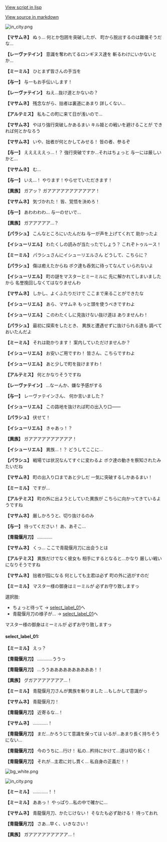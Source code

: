 [View script in lisp](../scripts/202316130.txt)

[View source in markdown](202316130.md)

![in_city.png](../images/backgrounds/in_city.png)

**【マサムネ】**
ぬぅ…
何とか包囲を突破したが、
町から脱出するのは難儀そうだな…

**【レーヴァテイン】**
意識を奪われてるロンギヌス達を
斬るわけにいかないとか…

**【ミーミル】**
ひとまず皆さんの手当を

**【与一】**
与一もお手伝いします！

**【レーヴァテイン】**
ねえ…抜け道とかないの？

**【マサムネ】**
残念ながら、拙者は裏道にあまり
詳しくない…

**【アルテミス】**
私もこの町に来て日が浅いので…

**【マサムネ】**
やはり強行突破しかあるまい
キル姫との戦いを避けることが
できれば何とかなろう

**【マサムネ】**
いや、拙者が何とかしてみせる！
皆の者、参るぞ

**【与一】**
えええええっ…！？
強行突破ですか…それはちょっと
与一には厳しいかと…

**【マサムネ】**
む…

**【与一】**
いえ…！
やります！やらせていただきます！

**【異族】**
ガアッ？
ガアアアアアアアアアアア！

**【マサムネ】**
気づかれた！
皆、覚悟を決めろ！

**【与一】**
あわわわわ…
与一のせいで…

**【異族】**
ガアアアアア…？

**【パラシュ】**
こんなところにいたんだね
与一が声を上げてくれて
助かったよ

**【イシューリエル】**
わたくしの読みが当たったでしょう？
これぞトゥルース！

**【ミーミル】**
パラシュさんにイシューリエルさん
どうして、こちらに？

**【パラシュ】**
傷は癒えたからね
ボク達も呑気に待ってなんて
いられないよ

**【イシューリエル】**
町の謎をマスターとミーミルに
先に解かれてしまいましたから
名誉挽回しなくてはなりませんわ

**【マサムネ】**
しかし、よくふたりだけで
ここまで来ることができたな

**【イシューリエル】**
あら、マサムネ
もっと頭を使うべきですわよ

**【イシューリエル】**
このわたくしに見抜けない抜け道は
ありませんわ！

**【パラシュ】**
最初に探索をしたとき、
異族と遭遇せずに抜けられる道も
調べておいたんだよ

**【ミーミル】**
それは助かります！
案内していただけませんか？

**【イシューリエル】**
お安いご用ですわ！
皆さん、こちらですわよ

**【イシューリエル】**
あと少しで町を抜けますわ！

**【アルテミス】**
何とかなりそうですね

**【レーヴァテイン】**
…なーんか、嫌な予感がする

**【与一】**
レーヴァテインさん、
何か言いました？

**【イシューリエル】**
この路地を抜ければ町の出入り口――

**【パラシュ】**
伏せて！

**【イシューリエル】**
きゃあっ！？

**【異族】**
ガアアアアアアアアアア！

**【イシューリエル】**
異族…！？
どうしてここに…

**【パラシュ】**
戦場では状況なんてすぐに変わるよ
ボク達の動きを察知されたみたいだね

**【マサムネ】**
町の出入り口まであと少しだ
一気に突破するしかあるまい！

**【ミーミル】**
ですが…

**【アルテミス】**
町の外に出ようとしていた異族が
こちらに向かってきているようですね

**【マサムネ】**
厳しかろうと、切り抜けるのみ

**【与一】**
待ってください！
あ、あそこ…

**【青龍偃月刀】**
…………

**【マサムネ】**
くっ…
ここで青龍偃月刀に出会うとは

**【アルテミス】**
異族だけでなく彼女も
相手にするとなると…かなり
厳しい戦いになりそうですね

**【マサムネ】**
拙者が囮になる
何としても主君は必ず
町の外に逃がすのだ

**【ミーミル】**
マスター様の御身はミーミルが
必ずお守り致しますっ

選択肢:
- ちょっと待って → [select_label_01](#select_label_01)へ
- 青龍偃月刀の様子が… → [select_label_01](#select_label_01)へ

マスター様の御身はミーミルが
必ずお守り致しますっ

#### select_label_01:

**【ミーミル】**
えっ？

**【青龍偃月刀】**
…………ううっ

**【青龍偃月刀】**
…ううああああああああああ！！

**【異族】**
グガアアアアアアア…！

**【ミーミル】**
青龍偃月刀さんが異族を斬りました
…もしかして意識がっ

**【マサムネ】**
青龍偃月刀！

**【青龍偃月刀】**
近寄るな…！

**【マサムネ】**
…………！

**【青龍偃月刀】**
まだ…かろうじて意識を保っては
いるが…あまり長く持ちそうにない…

**【青龍偃月刀】**
今のうちに…行け！
私の…矜持にかけて…道は切り拓く！

**【青龍偃月刀】**
それが…主君に対し貫く…
私自身の正義だ！！

![bg_white.png](../images/backgrounds/bg_white.png)

![in_city.png](../images/backgrounds/in_city.png)

**【ミーミル】**
…………！！

**【ミーミル】**
ああっ！
やっぱり…私の中で確かに…

**【マサムネ】**
青龍偃月刀、かたじけない！
そなたも必ず助ける！
待っておれ

**【青龍偃月刀】**
さあ…早く、いきなさい！

**【異族】**
ガアアアアアアアアア…！
